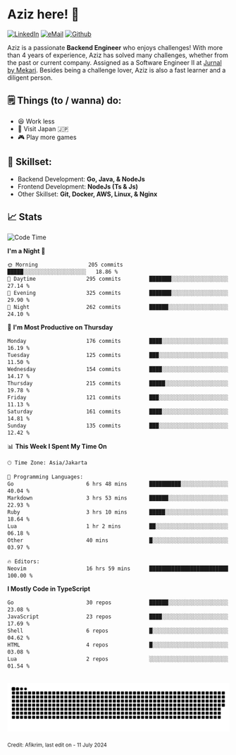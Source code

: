 # Aziz here! 👋

[![LinkedIn](https://img.shields.io/static/v1?message=afikrim&logo=linkedin&label=&color=0077B5&logoColor=white&labelColor=&style=for-the-badge)](https://www.linkedin.com/in/afikrim)
[![eMail](https://img.shields.io/static/v1?message=afikrim10@gmail.com&logo=gmail&label=&color=D14836&logoColor=white&labelColor=&style=for-the-badge)](mailto:afikrim10@gmail.com)
[![Github](https://komarev.com/ghpvc/?username=afikrim&label=Visitors&style=for-the-badge)](https://www.github.com/afikrim)

<!--Introduction-->
Aziz is a passionate **Backend Engineer** who enjoys challenges! With more than 4 years of experience, Aziz has solved many challenges, whether from the past or current company. Assigned as a Software Engineer II at [Jurnal by Mekari](https://jurnal.id). Besides being a challenge lover, Aziz is also a fast learner and a diligent person.

<!--Things TODO-->
## 🗒️ Things (to / wanna) do:

- 😆 Work less
- 🚀 Visit Japan 🇯🇵
- 🎮 Play more games

<!--Skillset-->
## 🏅 Skillset:

- Backend Development: **Go, Java, & NodeJs**
- Frontend Development: **NodeJs (Ts & Js)**
- Other Skillset: **Git, Docker, AWS, Linux, & Nginx**

## 📈 Stats  

<!--START_SECTION:waka-->
![Code Time](http://img.shields.io/badge/Code%20Time-1%2C580%20hrs%2057%20mins-blue)

**I'm a Night 🦉** 

```text
🌞 Morning                205 commits         █████░░░░░░░░░░░░░░░░░░░░   18.86 % 
🌆 Daytime                295 commits         ███████░░░░░░░░░░░░░░░░░░   27.14 % 
🌃 Evening                325 commits         ███████░░░░░░░░░░░░░░░░░░   29.90 % 
🌙 Night                  262 commits         ██████░░░░░░░░░░░░░░░░░░░   24.10 % 
```
📅 **I'm Most Productive on Thursday** 

```text
Monday                   176 commits         ████░░░░░░░░░░░░░░░░░░░░░   16.19 % 
Tuesday                  125 commits         ███░░░░░░░░░░░░░░░░░░░░░░   11.50 % 
Wednesday                154 commits         ████░░░░░░░░░░░░░░░░░░░░░   14.17 % 
Thursday                 215 commits         █████░░░░░░░░░░░░░░░░░░░░   19.78 % 
Friday                   121 commits         ███░░░░░░░░░░░░░░░░░░░░░░   11.13 % 
Saturday                 161 commits         ████░░░░░░░░░░░░░░░░░░░░░   14.81 % 
Sunday                   135 commits         ███░░░░░░░░░░░░░░░░░░░░░░   12.42 % 
```


📊 **This Week I Spent My Time On** 

```text
🕑︎ Time Zone: Asia/Jakarta

💬 Programming Languages: 
Go                       6 hrs 48 mins       ██████████░░░░░░░░░░░░░░░   40.04 % 
Markdown                 3 hrs 53 mins       ██████░░░░░░░░░░░░░░░░░░░   22.93 % 
Ruby                     3 hrs 10 mins       █████░░░░░░░░░░░░░░░░░░░░   18.64 % 
Lua                      1 hr 2 mins         ██░░░░░░░░░░░░░░░░░░░░░░░   06.18 % 
Other                    40 mins             █░░░░░░░░░░░░░░░░░░░░░░░░   03.97 % 

🔥 Editors: 
Neovim                   16 hrs 59 mins      █████████████████████████   100.00 % 
```

**I Mostly Code in TypeScript** 

```text
Go                       30 repos            ██████░░░░░░░░░░░░░░░░░░░   23.08 % 
JavaScript               23 repos            ████░░░░░░░░░░░░░░░░░░░░░   17.69 % 
Shell                    6 repos             █░░░░░░░░░░░░░░░░░░░░░░░░   04.62 % 
HTML                     4 repos             █░░░░░░░░░░░░░░░░░░░░░░░░   03.08 % 
Lua                      2 repos             ░░░░░░░░░░░░░░░░░░░░░░░░░   01.54 % 
```




<!--END_SECTION:waka-->


<br clear="both">

<div align="center">
  <img src="https://raw.githubusercontent.com/afikrim/afikrim/output/snake.svg" alt="Snake animation" />
</div>


<sub>Credit: Afikrim, last edit on - 11 July 2024</sub>
